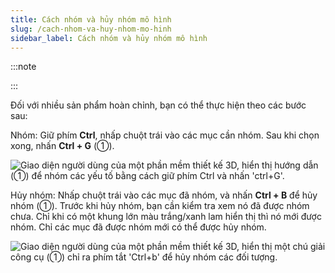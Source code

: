```yaml
---
title: Cách nhóm và hủy nhóm mô hình
slug: /cach-nhom-va-huy-nhom-mo-hinh
sidebar_label: Cách nhóm và hủy nhóm mô hình
---
```


:::note

:::

Đối với nhiều sản phẩm hoàn chỉnh, bạn có thể thực hiện theo các bước sau:

Nhóm: Giữ phím **Ctrl**, nhấp chuột trái vào các mục cần nhóm. Sau khi chọn xong, nhấn **Ctrl + G** (①).

![Giao diện người dùng của một phần mềm thiết kế 3D, hiển thị hướng dẫn (①) để nhóm các yếu tố bằng cách giữ phím Ctrl và nhấn 'ctrl+G'.](https://storage.googleapis.com/jegavn_kb/images/efabb832-7315-43c6-8d79-ca169c8c8676.png)

Hủy nhóm: Nhấp chuột trái vào các mục đã nhóm, và nhấn **Ctrl + B** để hủy nhóm (①). Trước khi hủy nhóm, bạn cần kiểm tra xem nó đã được nhóm chưa. Chỉ khi có một khung lớn màu trắng/xanh lam hiển thị thì nó mới được nhóm. Chỉ các mục đã được nhóm mới có thể được hủy nhóm.

![Giao diện người dùng của một phần mềm thiết kế 3D, hiển thị một chú giải công cụ (①) chỉ ra phím tắt 'Ctrl+b' để hủy nhóm các đối tượng.](https://storage.googleapis.com/jegavn_kb/images/2c39f0c2-7ee3-4777-af17-44c05162f9cf.png)